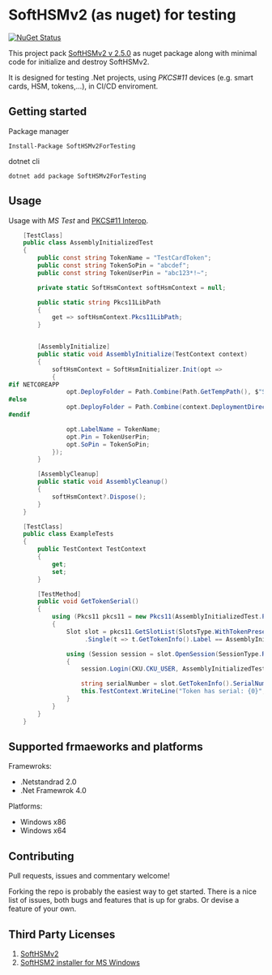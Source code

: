 # SoftHSMv2 (as nuget) for testing
[![NuGet Status](http://img.shields.io/nuget/v/SoftHSMv2ForTesting.svg?style=flat)](https://www.nuget.org/packages/SoftHSMv2ForTesting/)

This project pack [SoftHSMv2 v 2.5.0](https://github.com/opendnssec/SoftHSMv2) as nuget package along with minimal code for initialize and destroy SoftHSMv2.

It is designed for testing .Net projects, using _PKCS#11_ devices (e.g. smart cards, HSM, tokens,...),
in CI/CD enviroment.

## Getting started
Package manager
```
Install-Package SoftHSMv2ForTesting
```
dotnet cli
```
dotnet add package SoftHSMv2ForTesting
```

## Usage
Usage with _MS Test_ and [PKCS#11 Interop](https://github.com/Pkcs11Interop/Pkcs11Interop).
```cs
    [TestClass]
    public class AssemblyInitializedTest
    {
        public const string TokenName = "TestCardToken";
        public const string TokenSoPin = "abcdef";
        public const string TokenUserPin = "abc123*!~";

        private static SoftHsmContext softHsmContext = null;

        public static string Pkcs11LibPath
        {
            get => softHsmContext.Pkcs11LibPath;
        }


        [AssemblyInitialize]
        public static void AssemblyInitialize(TestContext context)
        {
            softHsmContext = SoftHsmInitializer.Init(opt =>
            {
#if NETCOREAPP
                opt.DeployFolder = Path.Combine(Path.GetTempPath(), $"SoftHSMv2-{Guid.NewGuid():D}");
#else
                opt.DeployFolder = Path.Combine(context.DeploymentDirectory, "SoftHSMv2");
#endif

                opt.LabelName = TokenName;
                opt.Pin = TokenUserPin;
                opt.SoPin = TokenSoPin;
            });
        }

        [AssemblyCleanup]
        public static void AssemblyCleanup()
        {
            softHsmContext?.Dispose();
        }
    }

    [TestClass]
    public class ExampleTests
    {
        public TestContext TestContext
        {
            get;
            set;
        }

        [TestMethod]
        public void GetTokenSerial()
        {
            using (Pkcs11 pkcs11 = new Pkcs11(AssemblyInitializedTest.Pkcs11LibPath, AppType.MultiThreaded))
            {
                Slot slot = pkcs11.GetSlotList(SlotsType.WithTokenPresent)
                     .Single(t => t.GetTokenInfo().Label == AssemblyInitializedTest.TokenName);

                using (Session session = slot.OpenSession(SessionType.ReadOnly))
                {
                    session.Login(CKU.CKU_USER, AssemblyInitializedTest.TokenUserPin);

                    string serialNumber = slot.GetTokenInfo().SerialNumber;
                    this.TestContext.WriteLine("Token has serial: {0}", serialNumber);
                }
            }
        }
    }
```
## Supported frmaeworks and platforms
Framewroks:
* .Netstandrad 2.0
* .Net Framewrok 4.0

Platforms:
* Windows x86
* Windows x64

## Contributing
Pull requests, issues and commentary welcome!

Forking the repo is probably the easiest way to get started. There is a nice list of issues, both bugs and features that is up for grabs. Or devise a feature of your own.

## Third Party Licenses
1. [SoftHSMv2](https://raw.githubusercontent.com/opendnssec/SoftHSMv2/develop/LICENSE)
1. [SoftHSM2 installer for MS Windows](https://github.com/disig/SoftHSM2-for-Windows/blob/master/LICENSE)
